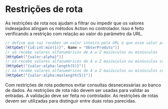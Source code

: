 # Restrições de rota
As restrições de rota nos ajudam a filtrar ou impedir que os valores indesejados atingam os métodos Action no controlador.
Isso é feito verificando a restrição com relação ao valor do parâmetro da URL.
````c#
// define que vai receber um valor inteiro pela URL e que esse valor precisa ser no mínimo 1
[HttpGet("{id:int:min(1)}", Name = "ObterProduto")]
// só recebe valores alfanuméricos de A a Z maiúsculos ou minúsculos
[HttpGet("{valor:alpha}")]
// só recebe valores alfanuméricos de A a Z maiúsculos ou minúsculos com tamanho de 5 caracteres
[HttpGet("{valor:alpha:length(5)}")]
// só recebe valores alfanuméricos de A a Z maiúsculos ou minúsculos com tamanho máximo de 5 caracteres
[HttpGet("{valor:alpha:maxlength(5)}")]
````
Com restrições de rota podemos evitar consultas desnecessárias ao banco de dados.
As restrições de rota não devem ser usadas para validar as entradas. A validação deve ser feita no controlador. As restrições de rotas devem ser utilizadas para distinguir entre duas rotas parecidas.